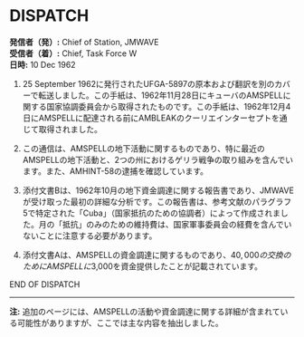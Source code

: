 # DISPATCH

**発信者（発）:** Chief of Station, JMWAVE  
**受信者（着）:** Chief, Task Force W  
**日時:** 10 Dec 1962

1. 25 September 1962に発行されたUFGA-5897の原本および翻訳を別のカバーで転送しました。この手紙は、1962年11月28日にキューバのAMSPELLに関する国家協調委員会から取得されたものです。この手紙は、1962年12月4日にAMSPELLに配達される前にAMBLEAKのクーリエインターセプトを通じて取得されました。

2. この通信は、AMSPELLの地下活動に関するものであり、特に最近のAMSPELLの地下活動と、2つの州におけるゲリラ戦争の取り組みを含んでいます。また、AMHINT-58の逮捕を確認しています。

3. 添付文書Bは、1962年10月の地下資金調達に関する報告書であり、JMWAVEが受け取った最初の詳細な分析です。この報告書は、参考文献のパラグラフ5で特定された「Cuba」（国家抵抗のための協調者）によって作成されました。月の「抵抗」のみのための維持費は、国家軍事委員会の経費を含んでいないことに注意する必要があります。

4. 添付文書Aは、AMSPELLの資金調達に関するものであり、$40,000の交換のためにAMSPELLに$3,000を資金提供したことが記載されています。

END OF DISPATCH

--- 

**注:** 追加のページには、AMSPELLの活動や資金調達に関する詳細が含まれている可能性がありますが、ここでは主な内容を抽出しました。